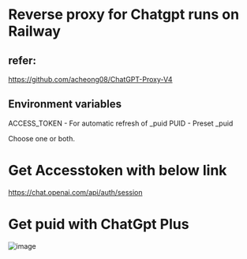 # Reverse proxy for Chatgpt runs on Railway 
## refer:
https://github.com/acheong08/ChatGPT-Proxy-V4

## Environment variables
ACCESS_TOKEN - For automatic refresh of _puid
PUID - Preset _puid

Choose one or both.

# Get Accesstoken with below link
https://chat.openai.com/api/auth/session

# Get puid with ChatGpt Plus 
![image](https://user-images.githubusercontent.com/2845398/227698701-d41f58b0-f194-41ab-b88d-46c34690dc7a.png)
